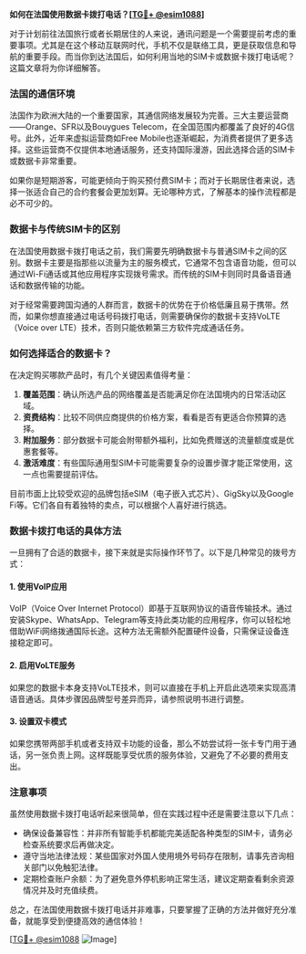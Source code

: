 **如何在法国使用数据卡拨打电话？[[TG💪+ @esim1088](https://t.me/s/esim1088)]**

对于计划前往法国旅行或者长期居住的人来说，通讯问题是一个需要提前考虑的重要事项。尤其是在这个移动互联网时代，手机不仅是联络工具，更是获取信息和导航的重要手段。而当你到达法国后，如何利用当地的SIM卡或数据卡拨打电话呢？这篇文章将为你详细解答。

### 法国的通信环境

法国作为欧洲大陆的一个重要国家，其通信网络发展较为完善。三大主要运营商——Orange、SFR以及Bouygues Telecom，在全国范围内都覆盖了良好的4G信号。此外，近年来虚拟运营商如Free Mobile也逐渐崛起，为消费者提供了更多选择。这些运营商不仅提供本地通话服务，还支持国际漫游，因此选择合适的SIM卡或数据卡非常重要。

如果你是短期游客，可能更倾向于购买预付费SIM卡；而对于长期居住者来说，选择一张适合自己的合约套餐会更加划算。无论哪种方式，了解基本的操作流程都是必不可少的。

### 数据卡与传统SIM卡的区别

在法国使用数据卡拨打电话之前，我们需要先明确数据卡与普通SIM卡之间的区别。数据卡主要是指那些以流量为主的服务模式，它通常不包含语音功能，但可以通过Wi-Fi通话或其他应用程序实现拨号需求。而传统的SIM卡则同时具备语音通话和数据传输的功能。

对于经常需要跨国沟通的人群而言，数据卡的优势在于价格低廉且易于携带。然而，如果你想直接通过电话号码拨打电话，则需要确保你的数据卡支持VoLTE（Voice over LTE）技术，否则只能依赖第三方软件完成通话任务。

### 如何选择适合的数据卡？

在决定购买哪款产品时，有几个关键因素值得考量：

1. **覆盖范围**：确认所选产品的网络覆盖是否能满足你在法国境内的日常活动区域。
2. **资费结构**：比较不同供应商提供的价格方案，看看是否有更适合你预算的选择。
3. **附加服务**：部分数据卡可能会附带额外福利，比如免费赠送的流量额度或是优惠套餐等。
4. **激活难度**：有些国际通用型SIM卡可能需要复杂的设置步骤才能正常使用，这一点也需要提前评估。

目前市面上比较受欢迎的品牌包括eSIM（电子嵌入式芯片）、GigSky以及Google Fi等。它们各自有着独特的卖点，可以根据个人喜好进行挑选。

### 数据卡拨打电话的具体方法

一旦拥有了合适的数据卡，接下来就是实际操作环节了。以下是几种常见的拨号方式：

#### 1. 使用VoIP应用
VoIP（Voice Over Internet Protocol）即基于互联网协议的语音传输技术。通过安装Skype、WhatsApp、Telegram等支持此类功能的应用程序，你可以轻松地借助WiFi网络拨通国际长途。这种方法无需额外配置硬件设备，只需保证设备连接稳定即可。

#### 2. 启用VoLTE服务
如果您的数据卡本身支持VoLTE技术，则可以直接在手机上开启此选项来实现高清语音通话。具体步骤因品牌型号差异而异，请参照说明书进行调整。

#### 3. 设置双卡模式
如果您携带两部手机或者支持双卡功能的设备，那么不妨尝试将一张卡专门用于通话，另一张负责上网。这样既能享受优质的服务体验，又避免了不必要的费用支出。

### 注意事项

虽然使用数据卡拨打电话听起来很简单，但在实践过程中还是需要注意以下几点：

- 确保设备兼容性：并非所有智能手机都能完美适配各种类型的SIM卡，请务必检查系统要求后再做决定。
- 遵守当地法律法规：某些国家对外国人使用境外号码存在限制，请事先咨询相关部门以免触犯法律。
- 定期检查账户余额：为了避免意外停机影响正常生活，建议定期查看剩余资源情况并及时充值续费。

总之，在法国使用数据卡拨打电话并非难事，只要掌握了正确的方法并做好充分准备，就能享受到便捷高效的通信体验！

[[TG💪+ @esim1088](https://t.me/s/esim1088) ![Image](https://i.postimg.cc/4NQfJmqS/Snipaste-2025-05-13-00-14-12.png)]